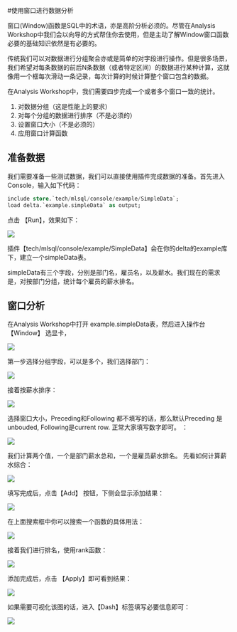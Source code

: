 #使用窗口进行数据分析

窗口(Window)函数是SQL中的术语，亦是高阶分析必须的。尽管在Analysis Workshop中我们会以向导的方式帮住你去使用，但是主动了解Window窗口函数必要的基础知识依然是有必要的。

传统我们可以对数据进行分组聚合亦或是简单的对字段进行操作。但是很多场景，我们希望对每条数据的前后N条数据（或者特定区间）的数据进行某种计算，这就像用一个框每次滑动一条记录，每次计算的时候计算整个窗口包含的数据。

在Analysis Workshop中，我们需要四步完成一个或者多个窗口一致的统计。

1. 对数据分组（这是性能上的要求）
2. 对每个分组的数据进行排序（不是必须的）
3. 设置窗口大小（不是必须的）
4. 应用窗口计算函数


## 准备数据

我们需要准备一些测试数据，我们可以直接使用插件完成数据的准备。首先进入 Console，输入如下代码：

```sql
include store.`tech/mlsql/console/example/SimpleData`;
load delta.`example.simpleData` as output;
```

点击 【Run】，效果如下：

![](http://docs.mlsql.tech/upload_images/ee9cd924-5883-41c7-a0a1-6855051ef8fc.png)

插件【tech/mlsql/console/example/SimpleData】会在你的delta的example库下，建立一个simpleData表。

simpleData有三个字段，分别是部门名，雇员名，以及薪水。我们现在的需求是，对按部门分组，统计每个雇员的薪水排名。

## 窗口分析

在Analysis Workshop中打开 example.simpleData表，然后进入操作台 【Window】 选显卡，

![](http://docs.mlsql.tech/upload_images/013a3589-2ed5-4be7-a84c-c590307f872f.png)

第一步选择分组字段，可以是多个，我们选择部门：

![](http://docs.mlsql.tech/upload_images/58a83a00-ee7a-4068-8026-f400666517c8.png)

接着按薪水排序：

![](http://docs.mlsql.tech/upload_images/d0f35b1d-cf39-4503-a8b7-807d8bb84d25.png)

选择窗口大小，Preceding和Following 都不填写的话，那么默认Preceding 是unbouded, Following是current row. 正常大家填写数字即可。
：

![](http://docs.mlsql.tech/upload_images/30555c69-ec15-4c48-ae0f-f7acb816d75b.png)

我们计算两个值，一个是部门薪水总和，一个是雇员薪水排名。
先看如何计算薪水综合：

![](http://docs.mlsql.tech/upload_images/42f937a3-6114-4eee-aff8-2cb0e6ce9ed9.png)

填写完成后，点击【Add】 按钮，下侧会显示添加结果：

![](http://docs.mlsql.tech/upload_images/76db0e5a-3d26-45d5-98a8-10df7112a1b0.png)


在上面搜索框中你可以搜索一个函数的具体用法：

![](http://docs.mlsql.tech/upload_images/44513b15-5e51-4d54-a359-c03792c577b9.png)

接着我们进行排名，使用rank函数：

![](http://docs.mlsql.tech/upload_images/7b38f428-9f19-438e-a83b-f112b72b86e5.png)


添加完成后，点击 【Apply】即可看到结果：

![](http://docs.mlsql.tech/upload_images/4d97f834-5456-474e-a22b-0c98e632ef03.png)

如果需要可视化该图的话，进入【Dash】标签填写必要信息即可：

![](http://docs.mlsql.tech/upload_images/11a40be5-4cdf-4e1a-8b44-94509b02aa35.png)









